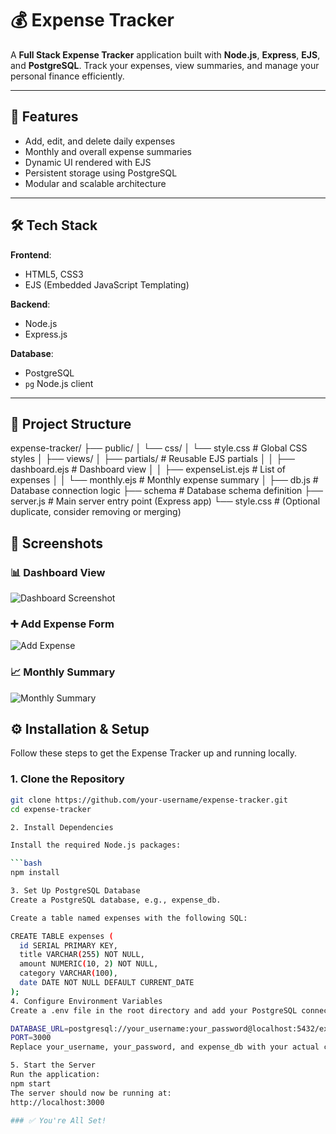 # 💰 Expense Tracker

A **Full Stack Expense Tracker** application built with **Node.js**, **Express**, **EJS**, and **PostgreSQL**. Track your expenses, view summaries, and manage your personal finance efficiently.

---

## 🚀 Features

- Add, edit, and delete daily expenses
- Monthly and overall expense summaries
- Dynamic UI rendered with EJS
- Persistent storage using PostgreSQL
- Modular and scalable architecture

---

## 🛠️ Tech Stack

**Frontend**:
- HTML5, CSS3
- EJS (Embedded JavaScript Templating)

**Backend**:
- Node.js
- Express.js

**Database**:
- PostgreSQL
- `pg` Node.js client

---

## 📁 Project Structure
expense-tracker/
├── public/
│ └── css/
│ └── style.css # Global CSS styles
│
├── views/
│ ├── partials/ # Reusable EJS partials
│ │ ├── dashboard.ejs # Dashboard view
│ │ ├── expenseList.ejs # List of expenses
│ │ └── monthly.ejs # Monthly expense summary
│
├── db.js # Database connection logic
├── schema # Database schema definition
├── server.js # Main server entry point (Express app)
└── style.css # (Optional duplicate, consider removing or merging)

## 📸 Screenshots

### 📊 Dashboard View
![Dashboard Screenshot](<img width="1920" height="1080" alt="image" src="https://github.com/user-attachments/assets/5cce741a-e990-4b9d-bff8-6ec6f2c598e7" />)

### ➕ Add Expense Form
![Add Expense](<img width="1920" height="1080" alt="Screenshot (21)" src="https://github.com/user-attachments/assets/fe5ee422-19e8-4775-a2d2-35e8c1f742f8" />)

### 📈 Monthly Summary
![Monthly Summary](<img width="1920" height="1080" alt="Screenshot (22)" src="https://github.com/user-attachments/assets/fe545a57-b8b7-4e91-8ec7-c3c11d06faf7" />)

## ⚙️ Installation & Setup

Follow these steps to get the Expense Tracker up and running locally.

### 1. Clone the Repository

```bash
git clone https://github.com/your-username/expense-tracker.git
cd expense-tracker

2. Install Dependencies

Install the required Node.js packages:

```bash
npm install

3. Set Up PostgreSQL Database
Create a PostgreSQL database, e.g., expense_db.

Create a table named expenses with the following SQL:

CREATE TABLE expenses (
  id SERIAL PRIMARY KEY,
  title VARCHAR(255) NOT NULL,
  amount NUMERIC(10, 2) NOT NULL,
  category VARCHAR(100),
  date DATE NOT NULL DEFAULT CURRENT_DATE
);
4. Configure Environment Variables
Create a .env file in the root directory and add your PostgreSQL connection string:

DATABASE_URL=postgresql://your_username:your_password@localhost:5432/expense_db
PORT=3000
Replace your_username, your_password, and expense_db with your actual credentials.

5. Start the Server
Run the application:
npm start
The server should now be running at:
http://localhost:3000

### ✅ You're All Set!
